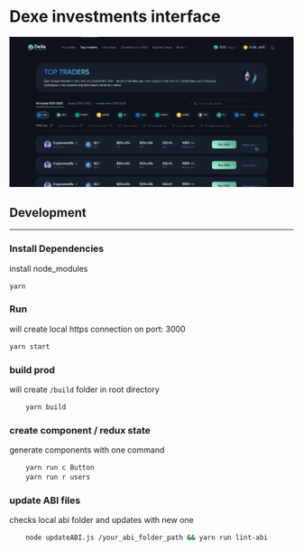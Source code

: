 # Dexe investments interface
![W2W product image](./public/thumbnail.png)

## Development
---
### Install Dependencies
install node_modules
```bash
yarn
```

### Run

will create local https connection on port: 3000

```bash
yarn start
```

### build prod

will create `/build` folder in root directory

```bash
    yarn build
```

### create component / redux state
generate components with one command
```bash
    yarn run c Button
    yarn run r users
```

### update ABI files
checks local abi folder and updates with new one
```bash
    node updateABI.js /your_abi_folder_path && yarn run lint-abi
```